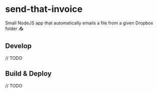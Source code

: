 # send-that-invoice

Small NodeJS app that automatically emails a file from a given Dropbox folder 📤

## Develop
// TODO

## Build & Deploy
// TODO
